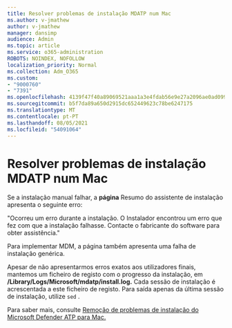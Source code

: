 ```yaml
---
title: Resolver problemas de instalação MDATP num Mac
ms.author: v-jmathew
author: v-jmathew
manager: dansimp
audience: Admin
ms.topic: article
ms.service: o365-administration
ROBOTS: NOINDEX, NOFOLLOW
localization_priority: Normal
ms.collection: Adm_O365
ms.custom:
- "9000760"
- "7391"
ms.openlocfilehash: 4139f47f40a89069521aaa1a3e4fdab56e9e27a2096ae0ad099be827f60d51fc
ms.sourcegitcommit: b5f7da89a650d2915dc652449623c78be6247175
ms.translationtype: MT
ms.contentlocale: pt-PT
ms.lasthandoff: 08/05/2021
ms.locfileid: "54091064"
---
```

# <a name="troubleshoot-mdatp-installation-problems-on-a-mac"></a>Resolver problemas de instalação MDATP num Mac

Se a instalação manual falhar, a **página** Resumo do assistente de instalação apresenta o seguinte erro:

"Ocorreu um erro durante a instalação. O Instalador encontrou um erro que fez com que a instalação falhasse. Contacte o fabricante do software para obter assistência."

Para implementar MDM, a página também apresenta uma falha de instalação genérica.

Apesar de não apresentarmos erros exatos aos utilizadores finais, mantemos um ficheiro de registo com o progresso da instalação, em **/Library/Logs/Microsoft/mdatp/install.log.** Cada sessão de instalação é acrescentada a este ficheiro de registo. Para saída apenas da última sessão de instalação, utilize `sed` .

Para saber mais, consulte [Remoção de problemas de instalação do Microsoft Defender ATP para Mac.](https://go.microsoft.com/fwlink/?linkid=2144615)
